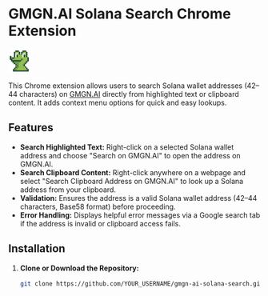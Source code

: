 # GMGN.AI Solana Search Chrome Extension

![Extension Icon](icon48.png)

This Chrome extension allows users to search Solana wallet addresses (42–44 characters) on [GMGN.AI](https://gmgn.ai) directly from highlighted text or clipboard content. It adds context menu options for quick and easy lookups.

## Features
- **Search Highlighted Text:** Right-click on a selected Solana wallet address and choose "Search on GMGN.AI" to open the address on GMGN.AI.
- **Search Clipboard Content:** Right-click anywhere on a webpage and select "Search Clipboard Address on GMGN.AI" to look up a Solana address from your clipboard.
- **Validation:** Ensures the address is a valid Solana wallet address (42–44 characters, Base58 format) before proceeding.
- **Error Handling:** Displays helpful error messages via a Google search tab if the address is invalid or clipboard access fails.

## Installation
1. **Clone or Download the Repository:**
   ```bash
   git clone https://github.com/YOUR_USERNAME/gmgn-ai-solana-search.git